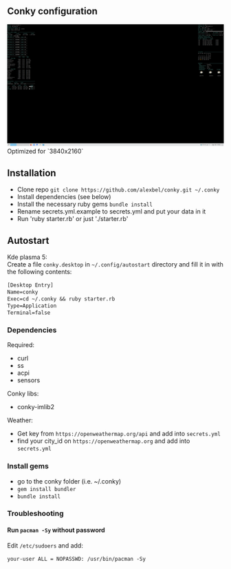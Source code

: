 ## Conky configuration
<img src='3840x2160.png' width='900px'>
Optimized for `3840x2160`

## Installation
- Clone repo `git clone https://github.com/alexbel/conky.git ~/.conky`
- Install dependencies (see below)
- Install the necessary ruby gems `bundle install`
- Rename secrets.yml.example to secrets.yml and put your data in it
- Run 'ruby starter.rb' or just './starter.rb'

## Autostart
Kde plasma 5:  
Create a file `conky.desktop` in `~/.config/autostart` directory and fill it in with the following contents:  
```
[Desktop Entry]
Name=conky
Exec=cd ~/.conky && ruby starter.rb
Type=Application
Terminal=false
```

### Dependencies
Required:  
  - curl
  - ss
  - acpi
  - sensors

Conky libs:  
  - conky-imlib2

Weather:  
- Get key from `https://openweathermap.org/api` and add into `secrets.yml`
- find your city_id on `https://openweathermap.org` and add into `secrets.yml`

### Install gems
- go to the conky folder (i.e. ~/.conky)
- `gem install bundler`
- `bundle install`

### Troubleshooting
#### Run `pacman -Sy` without password
Edit `/etc/sudoers` and add:
```
your-user ALL = NOPASSWD: /usr/bin/pacman -Sy
```
